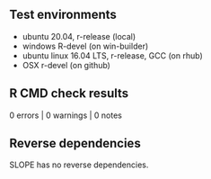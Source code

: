 ## Test environments

* ubuntu 20.04, r-release (local)
* windows R-devel (on win-builder)
* ubuntu linux 16.04 LTS, r-release, GCC (on rhub)
* OSX r-devel (on github)

## R CMD check results

0 errors | 0 warnings | 0 notes

## Reverse dependencies

SLOPE has no reverse dependencies.
